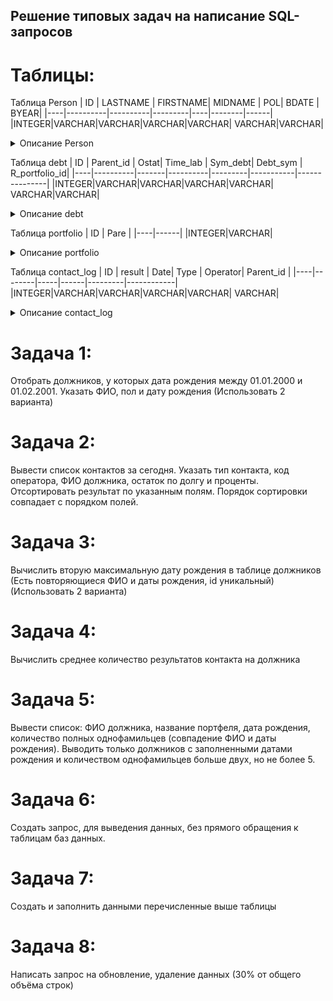 ## Решение типовых задач на написание SQL-запросов

# Таблицы:

Таблица Person
| ID | LASTNAME | FIRSTNAME| MIDNAME | POL|  BDATE | BYEAR|
|----|----------|----------|---------|----|--------|------|
|INTEGER|VARCHAR|VARCHAR|VARCHAR|VARCHAR| VARCHAR|VARCHAR|

<details>
<summary>Описание Person</summary>
ID -	Код должника,    
LASTNAME -	Фамилия,   
FIRSTNAME -	Имя,   
MIDNAME	- Отчество,    
POL	- Пол: 1-М, 2-Ж,    
BDATE	- Дата рождения,   
BYEAR -	Год рождения    
</details>

Таблица debt
| ID | Parent_id | Ostat| Time_lab | Sym_debt|  Debt_sym | R_portfolio_id|
|----|----------|-------|----------|---------|-----------|---------------|
|INTEGER|VARCHAR|VARCHAR|VARCHAR|VARCHAR| VARCHAR|VARCHAR|

<details>
<summary>Описание debt</summary>
ID 	- Код долга,   
Parent_id	- ID_должника,  
Ostat -	Остаток,  
Time_lab	- Часовой пояс,  
Sym_debt	- Остаток просроченной задолженности,  
Debt_sym	- Проценты,  
R_portfolio_id -	ID портфеля
</details>


Таблица portfolio
| ID | Pare |
|----|------|
|INTEGER|VARCHAR|

<details>
<summary>Описание portfolio</summary>
ID - id портфеля,  
Pare	- Название портфеля
</details>

Таблица contact_log
| ID | result | Date| Type | Operator|  Parent_id |
|----|--------|-----|------|---------|------------|
|INTEGER|VARCHAR|VARCHAR|VARCHAR|VARCHAR| VARCHAR|

<details>
<summary>Описание contact_log</summary>
ID -	id лога,  
result	- Результат контакта,  
Date	- Дата контакта,  
Type - 	Тип контакта,  
Operator -	Оператор, зарегистрировавший контакт,  
Parent_id	- ID долга
</details>


# Задача 1:
Отобрать должников, у которых дата рождения между 01.01.2000 и 01.02.2001. Указать ФИО, пол и дату рождения (Использовать 2 варианта)

# Задача 2:
Вывести список контактов за сегодня. Указать тип контакта, код оператора, ФИО должника, остаток по долгу и проценты. Отсортировать результат по указанным полям. Порядок сортировки совпадает с порядком полей.
 
# Задача 3:
Вычислить вторую максимальную дату рождения в таблице должников (Есть повторяющиеся ФИО и даты рождения, id уникальный) (Использовать 2 варианта)

# Задача 4:
Вычислить среднее количество результатов контакта на должника

# Задача 5:
Вывести список: ФИО должника, название портфеля, дата рождения, количество полных однофамильцев (совпадение ФИО и даты рождения). Выводить только должников с заполненными датами рождения и количеством однофамильцев больше двух, но не более 5. 

# Задача 6:
Создать запрос, для выведения данных, без прямого обращения к таблицам баз данных. 

# Задача 7:
Создать и заполнить данными перечисленные выше таблицы

# Задача 8:
Написать запрос на обновление, удаление данных (30% от общего объёма строк)
